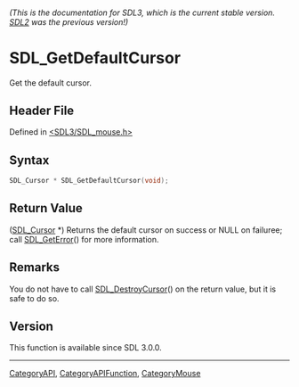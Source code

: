 ###### (This is the documentation for SDL3, which is the current stable version. [SDL2](https://wiki.libsdl.org/SDL2/) was the previous version!)
# SDL_GetDefaultCursor

Get the default cursor.

## Header File

Defined in [<SDL3/SDL_mouse.h>](https://github.com/libsdl-org/SDL/blob/main/include/SDL3/SDL_mouse.h)

## Syntax

```c
SDL_Cursor * SDL_GetDefaultCursor(void);
```

## Return Value

([SDL_Cursor](SDL_Cursor) *) Returns the default cursor on success or NULL
on failuree; call [SDL_GetError](SDL_GetError)() for more information.

## Remarks

You do not have to call [SDL_DestroyCursor](SDL_DestroyCursor)() on the
return value, but it is safe to do so.

## Version

This function is available since SDL 3.0.0.

----
[CategoryAPI](CategoryAPI), [CategoryAPIFunction](CategoryAPIFunction), [CategoryMouse](CategoryMouse)

